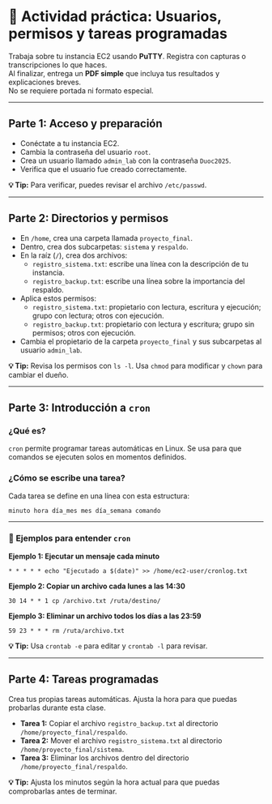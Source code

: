 # 🧩 Actividad práctica: Usuarios, permisos y tareas programadas

Trabaja sobre tu instancia EC2 usando **PuTTY**. Registra con capturas o transcripciones lo que haces.  
Al finalizar, entrega un **PDF simple** que incluya tus resultados y explicaciones breves.  
No se requiere portada ni formato especial.

---

## Parte 1: Acceso y preparación

- Conéctate a tu instancia EC2.
- Cambia la contraseña del usuario `root`.
- Crea un usuario llamado `admin_lab` con la contraseña `Duoc2025`.
- Verifica que el usuario fue creado correctamente.

**💡 Tip:** Para verificar, puedes revisar el archivo `/etc/passwd`.

---

## Parte 2: Directorios y permisos

- En `/home`, crea una carpeta llamada `proyecto_final`.
- Dentro, crea dos subcarpetas: `sistema` y `respaldo`.
- En la raíz (`/`), crea dos archivos:
  - `registro_sistema.txt`: escribe una línea con la descripción de tu instancia.
  - `registro_backup.txt`: escribe una línea sobre la importancia del respaldo.
- Aplica estos permisos:
  - `registro_sistema.txt`: propietario con lectura, escritura y ejecución; grupo con lectura; otros con ejecución.
  - `registro_backup.txt`: propietario con lectura y escritura; grupo sin permisos; otros con ejecución.
- Cambia el propietario de la carpeta `proyecto_final` y sus subcarpetas al usuario `admin_lab`.

**💡 Tip:** Revisa los permisos con `ls -l`. Usa `chmod` para modificar y `chown` para cambiar el dueño.

---

## Parte 3: Introducción a `cron`

### ¿Qué es?

`cron` permite programar tareas automáticas en Linux. Se usa para que comandos se ejecuten solos en momentos definidos.

### ¿Cómo se escribe una tarea?

Cada tarea se define en una línea con esta estructura:

```
minuto hora día_mes mes día_semana comando
```

---

### 🧩 Ejemplos para entender `cron`

**Ejemplo 1: Ejecutar un mensaje cada minuto**

```
* * * * * echo "Ejecutado a $(date)" >> /home/ec2-user/cronlog.txt
```

**Ejemplo 2: Copiar un archivo cada lunes a las 14:30**

```
30 14 * * 1 cp /archivo.txt /ruta/destino/
```

**Ejemplo 3: Eliminar un archivo todos los días a las 23:59**

```
59 23 * * * rm /ruta/archivo.txt
```

**💡 Tip:** Usa `crontab -e` para editar y `crontab -l` para revisar.

---

## Parte 4: Tareas programadas

Crea tus propias tareas automáticas. Ajusta la hora para que puedas probarlas durante esta clase.

- **Tarea 1:** Copiar el archivo `registro_backup.txt` al directorio `/home/proyecto_final/respaldo`.
- **Tarea 2:** Mover el archivo `registro_sistema.txt` al directorio `/home/proyecto_final/sistema`.
- **Tarea 3:** Eliminar los archivos dentro del directorio `/home/proyecto_final/respaldo`.

**💡 Tip:** Ajusta los minutos según la hora actual para que puedas comprobarlas antes de terminar.

